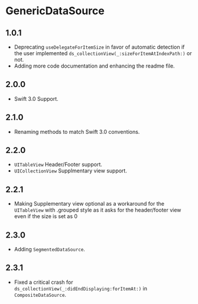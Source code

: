 # GenericDataSource

## 1.0.1

* Deprecating `useDelegateForItemSize` in favor of automatic detection if the user implemented `ds_collectionView(_:sizeForItemAtIndexPath:)` or not.
* Adding more code documentation and enhancing the readme file.

## 2.0.0

* Swift 3.0 Support.

## 2.1.0

* Renaming methods to match Swift 3.0 conventions.

## 2.2.0

* `UITableView` Header/Footer support.
* `UICollectionView` Supplmentary view support.

## 2.2.1

* Making Supplementary view optional as a workaround for the `UITableView` with .grouped style as it asks for the header/footer view even if the size is set as 0

## 2.3.0

* Adding `SegmentedDataSource`.

## 2.3.1

* Fixed a critical crash for `ds_collectionView(_:didEndDisplaying:forItemAt:)` in `CompositeDataSource`.
